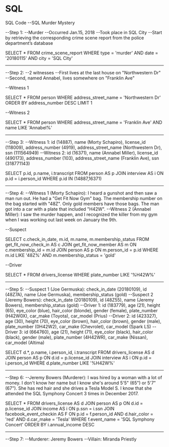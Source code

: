 # SQL

SQL Code
--SQL Murder Mystery

--Step 1:
--Murder
--Occurred Jan.15, 2018
--Took place in SQL City
--Start by retrieving the corresponding crime scene report from the police department’s database

SELECT \*
FROM crime_scene_report
WHERE type = 'murder'
AND date = '20180115'
AND city = 'SQL City'

---

--Step 2:
--2 witnesses
--First lives at the last house on "Northwestern Dr"
--Second, named Annabel, lives somewhere on "Franklin Ave"

--Witness 1

SELECT \*
FROM person
WHERE address_street_name = 'Northwestern Dr'
ORDER BY address_number DESC
LIMIT 1

--Witness 2

SELECT \*
FROM person
WHERE address_street_name = 'Franklin Ave'
AND name LIKE 'Annabel%'

---

--Step 3:
--Witness 1: id (14887), name (Morty Schapiro), license_id (118009), address_number (4919), address_street_name (Northwestern Dr), ssn (111564949)
--Witness 2: id (16371), name (Annabel Miller), license_id (490173), address_number (103), address_street_name (Franklin Ave), ssn (318771143)

SELECT p.id, p.name, i.transcript
FROM person AS p
JOIN interview AS i
ON p.id = i.person_id
WHERE p.id IN (14887,16371)

---

--Step 4:
--Witness 1 (Morty Schapiro): I heard a gunshot and then saw a man run out. He had a "Get Fit Now Gym" bag. The membership number on the bag started with "48Z". Only gold members have those bags. The man got into a car with a plate that included "H42W".
--Witness 2 (Annabel Miller): I saw the murder happen, and I recognized the killer from my gym when I was working out last week on January the 9th.

--Suspect

SELECT c.check_in_date, m.id, m.name, m.membership_status
FROM get_fit_now_check_in AS c
JOIN get_fit_now_member AS m
ON c.membership_id = m.id
JOIN person AS p
ON m.person_id = p.id
WHERE m.id LIKE '48Z%'
AND m.membership_status = 'gold'

--Driver

SELECT \*
FROM drivers_license
WHERE plate_number LIKE '%H42W%'

---

--Step 5:
--Suspect 1 (Joe Germuska): check_in_date (20180109), id (48Z7A), name (Joe Germuska), membership_status (gold)
--Suspect 2 (Jeremy Bowers): check_in_date (20180109), id (48Z55), name (Jeremy Bowers), membership_status (gold)
--Driver 1: id (183779), age (21), height (65), eye_color (blue), hair_color (blonde), gender (female), plate_number (H42W0X), car_make (Toyota), car_model (Prius)
--Driver 2: id (423327), age (30), height (70), eye_color (brown), hair_color (brown), gender (male), plate_number (0H42W2), car_make (Chevrolet), car_model (Spark LS)
--Driver 3: id (664760), age (21), height (71), eye_color (black), hair_color (black), gender (male), plate_number (4H42WR), car_make (Nissan), car_model (Altima)

SELECT d.\*, p.name, i.person_id, i.transcript
FROM drivers_license AS d
JOIN person AS p
ON d.id = p.license_id
JOIN interview AS i
ON p.id = i.person_id
WHERE d.plate_number LIKE '%H42W%'

---

--Step 6:
--Jeremy Bowers (Murderer): I was hired by a woman with a lot of money. I don't know her name but I know she's around 5'5" (65") or 5'7" (67"). She has red hair and she drives a Tesla Model S. I know that she attended the SQL Symphony Concert 3 times in December 2017.

SELECT \*
FROM drivers_license AS d
JOIN person AS p
ON d.id = p.license_id
JOIN income AS i
ON p.ssn = i.ssn
JOIN facebook_event_checkin AS F
ON p.id = f.person_id
AND d.hair_color = 'red'
AND d.car_make = 'Tesla'
WHERE f.event_name = 'SQL Symphony Concert'
ORDER BY i.annual_income DESC

---

--Step 7:
--Murderer: Jeremy Bowers
--Villain: Miranda Priestly
